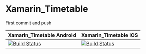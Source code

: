 # Xamarin_Timetable
First commit and push



| Xamarin_Timetable Android | Xamarin_Timetable iOS | 
| ------------- | ------------- |
| [![Build Status](https://dev.azure.com/inghappy/Xamarin_Timetable/_apis/build/status/Peter0301-Kim.Xamarin_Timetable?branchName=master)](https://dev.azure.com/inghappy/Xamarin_Timetable/_build/latest?definitionId=3&branchName=master)| [![Build Status](https://dev.azure.com/inghappy/Xamarin_Timetable/_apis/build/status/Peter0301-Kim.Xamarin_Timetable%20(1)?branchName=master)](https://dev.azure.com/inghappy/Xamarin_Timetable/_build/latest?definitionId=4&branchName=master)| 
